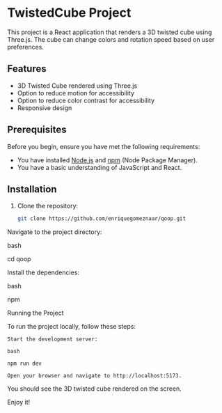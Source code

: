 # TwistedCube Project

This project is a React application that renders a 3D twisted cube using Three.js. The cube can change colors and rotation speed based on user preferences.

## Features

- 3D Twisted Cube rendered using Three.js
- Option to reduce motion for accessibility
- Option to reduce color contrast for accessibility
- Responsive design

## Prerequisites

Before you begin, ensure you have met the following requirements:

- You have installed [Node.js](https://nodejs.org/) and [npm](https://www.npmjs.com/) (Node Package Manager).
- You have a basic understanding of JavaScript and React.

## Installation

1. Clone the repository:

   ```bash
   git clone https://github.com/enriquegomeznaar/qoop.git

Navigate to the project directory:

bash

cd qoop

Install the dependencies:

bash

npm 

Running the Project

To run the project locally, follow these steps:

    Start the development server:

    bash

    npm run dev

    Open your browser and navigate to http://localhost:5173.

You should see the 3D twisted cube rendered on the screen.

Enjoy it!